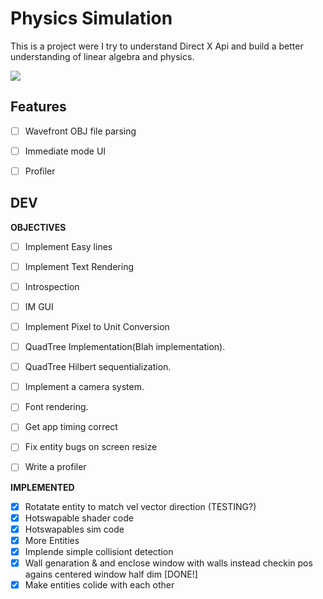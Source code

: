 # Physics Simulation

This is a project were I try to understand Direct X Api and build a better understanding 
of linear algebra and physics.

![](https://github.com/MiguelAmaro/physics-sim/blob/main/gifs/preview.gif?raw=true)

## Features
- [ ] Wavefront OBJ file parsing
- [ ] Immediate mode UI
- [ ] Profiler


## DEV 
**OBJECTIVES**
- [ ] Implement Easy lines
- [ ] Implement Text Rendering
- [ ] Introspection
- [ ] IM GUI
- [ ] Implement Pixel to Unit Conversion
- [ ] QuadTree Implementation(Blah implementation).
- [ ] QuadTree Hilbert sequentialization.
- [ ] Implement a camera system.
- [ ] Font rendering.
- [ ] Get app timing correct
- [ ] Fix entity bugs on screen resize
- [ ] Write a profiler


**IMPLEMENTED**
- [x] Rotatate entity to match vel vector direction (TESTING?)
- [x] Hotswapable shader code
- [x] Hotswapables sim code
- [x] More Entities
- [x] Implende simple collisiont detection
- [x] Wall genaration & and enclose window with walls instead checkin pos agains centered window half dim [DONE!]
- [x] Make entities colide with each other
